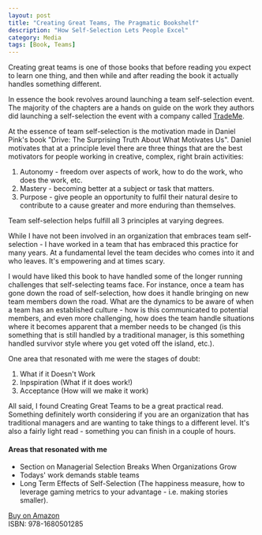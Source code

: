 ```yaml
---
layout: post
title: "Creating Great Teams, The Pragmatic Bookshelf"
description: "How Self-Selection Lets People Excel"
category: Media
tags: [Book, Teams]
---
```


Creating great teams is one of those books that before reading you expect to learn one thing, and then while and after reading the book it actually handles something different. 

In essence the book revolves around launching a team self-selection event. The majority of the chapters are a hands on guide on the work they authors did launching a self-selection the event with a company called [TradeMe](http://www.trademe.co.nz/). 

At the essence of team self-selection is the motivation made in Daniel Pink's book "Drive: The Surprising Truth About What Motivates Us". Daniel motivates that at a principle level there are three things that are the best motivators for people working in creative, complex, right brain activities:

1) Autonomy - freedom over aspects of work, how to do the work, who does the work, etc.  
2) Mastery - becoming better at a subject or task that matters.  
3) Purpose - give people an opportunity to fulfil their natural desire to contribute to a cause greater and more enduring than themselves.

Team self-selection helps fulfill all 3 principles at varying degrees. 

While I have not been involved in an organization that embraces team self-selection - I have worked in a team that has embraced this practice for many years. At a fundamental level the team decides who comes into it and who leaves. It's empowering and at times scary.  

I would have liked this book to have handled some of the longer running challenges that self-selecting teams face. For instance, once a team has gone down the road of self-selection, how does it handle bringing on new team members down the road. What are the dynamics to be aware of when a team has an established culture - how is this communicated to potential members, and even more challenging, how does the team handle situations where it becomes apparent that a member needs to be changed (is this something that is still handled by a traditional manager, is this something handled survivor style where you get voted off the island, etc.).

One area that resonated with me were the stages of doubt:

1) What if it Doesn't Work  
2) Inpspiration (What if it does work!)  
3) Acceptance (How will we make it work)  

 All said, I found Creating Great Teams to be a great practical read. Something definitely worth considering if you are an organization that has traditional managers and are wanting to take things to a different level. It's also a fairly light read - something you can finish in a couple of hours.

#### Areas that resonated with me ####

- Section on Managerial Selection Breaks When Organizations Grow  
- Todays' work demands stable teams
- Long Term Effects of Self-Selection  (The happiness measure, how to leverage gaming metrics to your advantage - i.e. making stories smaller).

[Buy on Amazon](http://www.amazon.com/Creating-Great-Teams-Self-Selection-People)  
ISBN: 978-1680501285  
